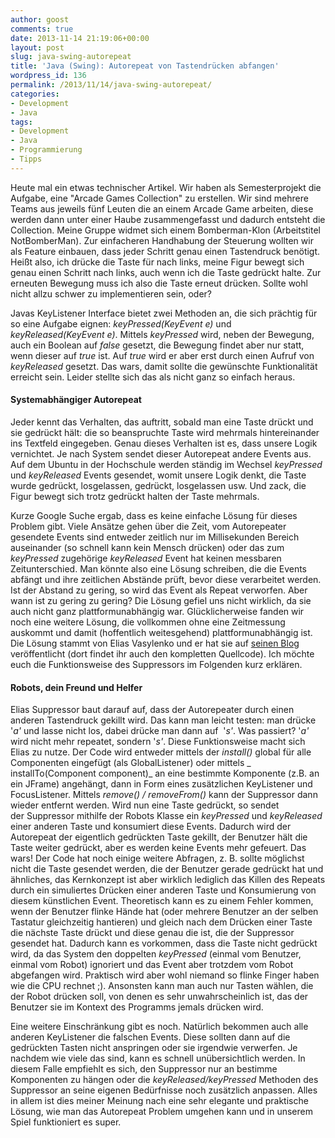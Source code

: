 ```yaml
---
author: goost
comments: true
date: 2013-11-14 21:19:06+00:00
layout: post
slug: java-swing-autorepeat
title: 'Java (Swing): Autorepeat von Tastendrücken abfangen'
wordpress_id: 136
permalink: /2013/11/14/java-swing-autorepeat/
categories:
- Development
- Java
tags:
- Development
- Java
- Programmierung
- Tipps
---
```


Heute mal ein etwas technischer Artikel. Wir haben als Semesterprojekt die Aufgabe, eine "Arcade Games Collection" zu erstellen. Wir sind mehrere Teams aus jeweils fünf Leuten die an einem Arcade Game arbeiten, diese werden dann unter einer Haube zusammengefasst und dadurch entsteht die Collection. Meine Gruppe widmet sich einem Bomberman-Klon (Arbeitstitel NotBomberMan). Zur einfacheren Handhabung der Steuerung wollten wir als Feature einbauen, dass jeder Schritt genau einen Tastendruck benötigt. Heißt also, ich drücke die Taste für nach links, meine Figur bewegt sich genau einen Schritt nach links, auch wenn ich die Taste gedrückt halte. Zur erneuten Bewegung muss ich also die Taste erneut drücken. Sollte wohl nicht allzu schwer zu implementieren sein, oder?




Javas KeyListener Interface bietet zwei Methoden an, die sich prächtig für so eine Aufgabe eignen: _keyPressed(KeyEvent e)_ und _keyReleased(KeyEvent e)_. Mittels _keyPressed_ wird, neben der Bewegung, auch ein Boolean auf _false_ gesetzt, die Bewegung findet aber nur statt, wenn dieser auf _true_ ist. Auf _true_ wird er aber erst durch einen Aufruf von _keyReleased_ gesetzt. Das wars, damit sollte die gewünschte Funktionalität erreicht sein. Leider stellte sich das als nicht ganz so einfach heraus.




#### Systemabhängiger Autorepeat




Jeder kennt das Verhalten, das auftritt, sobald man eine Taste drückt und sie gedrückt hält: die so beanspruchte Taste wird mehrmals hintereinander ins Textfeld eingegeben. Genau dieses Verhalten ist es, dass unsere Logik vernichtet. Je nach System sendet dieser Autorepeat andere Events aus. Auf dem Ubuntu in der Hochschule werden ständig im Wechsel _keyPressed_ und _keyReleased_ Events gesendet, womit unsere Logik denkt, die Taste wurde gedrückt, losgelassen, gedrückt, losgelassen usw. Und zack, die Figur bewegt sich trotz gedrückt halten der Taste mehrmals.




Kurze Google Suche ergab, dass es keine einfache Lösung für dieses Problem gibt. Viele Ansätze gehen über die Zeit, vom Autorepeater gesendete Events sind entweder zeitlich nur im Millisekunden Bereich auseinander (so schnell kann kein Mensch drücken) oder das zum _keyPressed_ zugehörige _keyReleased_ Event hat keinen messbaren Zeitunterschied. Man könnte also eine Lösung schreiben, die die Events abfängt und ihre zeitlichen Abstände prüft, bevor diese verarbeitet werden. Ist der Abstand zu gering, so wird das Event als Repeat verworfen. Aber wann ist zu gering zu gering? Die Lösung gefiel uns nicht wirklich, da sie auch nicht ganz plattformunabhängig war. Glücklicherweise fanden wir noch eine weitere Lösung, die vollkommen ohne eine Zeitmessung auskommt und damit (hoffentlich weitesgehend) plattformunabhängig ist. Die Lösung stammt von Elias Vasylenko und er hat sie auf [seinen Blog](http://elionline.co.uk/blog/2012/07/12/ignore-key-repeats-in-java-swing-independently-of-platform/) veröffentlicht (dort findet ihr auch den kompletten Quellcode). Ich möchte euch die Funktionsweise des Suppressors im Folgenden kurz erklären.




#### Robots, dein Freund und Helfer




Elias Suppressor baut darauf auf, dass der Autorepeater durch einen anderen Tastendruck gekillt wird. Das kann man leicht testen: man drücke '_a'_ und lasse nicht los, dabei drücke man dann auf  '_s'_. Was passiert? '_a'_ wird nicht mehr repeatet, sondern '_s'_. Diese Funktionsweise macht sich Elias zu nutze. Der Code wird entweder mittels der _install()_ global für alle Componenten eingefügt (als GlobalListener) oder mittels _ installTo(Component component)_ an eine bestimmte Komponente (z.B. an ein JFrame) angehängt, dann in Form eines zusätzlichen KeyListener und FocusListener. Mittels _remove() / removeFrom()_ kann der Suppressor dann wieder entfernt werden. Wird nun eine Taste gedrückt, so sendet der Suppressor mithilfe der Robots Klasse ein _keyPressed_ und _keyReleased_ einer anderen Taste und konsumiert diese Events. Dadurch wird der Autorepeat der eigentlich gedrückten Taste gekillt, der Benutzer hält die Taste weiter gedrückt, aber es werden keine Events mehr gefeuert. Das wars! Der Code hat noch einige weitere Abfragen, z. B. sollte möglichst nicht die Taste gesendet werden, die der Benutzer gerade gedrückt hat und ähnliches, das Kernkonzept ist aber wirklich lediglich das Killen des Repeats durch ein simuliertes Drücken einer anderen Taste und Konsumierung von diesem künstlichen Event. Theoretisch kann es zu einem Fehler kommen, wenn der Benutzer flinke Hände hat (oder mehrere Benutzer an der selben Tastatur gleichzeitig hantieren) und gleich nach dem Drücken einer Taste die nächste Taste drückt und diese genau die ist, die der Suppressor gesendet hat. Dadurch kann es vorkommen, dass die Taste nicht gedrückt wird, da das System den doppelten _keyPressed_ (einmal vom Benutzer, einmal vom Robot) ignoriert und das Event aber trotzdem vom Robot abgefangen wird. Praktisch wird aber wohl niemand so flinke Finger haben wie die CPU rechnet ;). Ansonsten kann man auch nur Tasten wählen, die der Robot drücken soll, von denen es sehr unwahrscheinlich ist, das der Benutzer sie im Kontext des Programms jemals drücken wird.




Eine weitere Einschränkung gibt es noch. Natürlich bekommen auch alle anderen KeyListener die falschen Events. Diese sollten dann auf die gedrückten Tasten nicht anspringen oder sie irgendwie verwerfen. Je nachdem wie viele das sind, kann es schnell unübersichtlich werden. In diesem Falle empfiehlt es sich, den Suppressor nur an bestimme Komponenten zu hängen oder die _keyReleased/keyPressed_ Methoden des Suppressor an seine eigenen Bedürfnisse noch zusätzlich anpassen. Alles in allem ist dies meiner Meinung nach eine sehr elegante und praktische Lösung, wie man das Autorepeat Problem umgehen kann und in unserem Spiel funktioniert es super.



